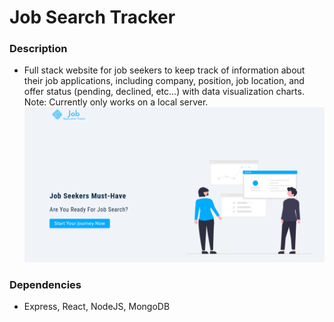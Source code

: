 # Job Search Tracker

### Description

* Full stack website for job seekers to keep track of information about their job applications, including company, position, job location, and offer status (pending, declined, etc...) with data visualization charts. Note: Currently only works on a local server.
![home](/imgs/home.png)

### Dependencies

* Express, React, NodeJS, MongoDB


